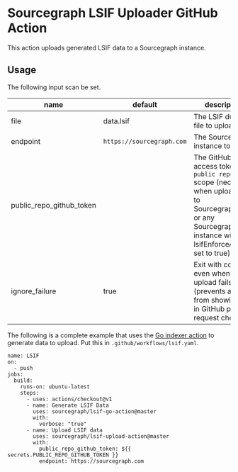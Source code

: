 # Sourcegraph LSIF Uploader GitHub Action

This action uploads generated LSIF data to a Sourcegraph instance.

## Usage

The following input scan be set.

| name                     | default                 | description |
| ------------------------ | ----------------------- | ----------- |
| file                     | data.lsif               | The LSIF dump file to upload. |
| endpoint                 | `https://sourcegraph.com` | The Sourcegraph instance to target. |
| public_repo_github_token |                         | The GitHub access token with `public repo` scope (necessary when uploading to Sourcegraph.com, or any Sourcegraph instance with lsifEnforceAuth set to true). |
| ignore_failure           | true                    | Exit with code 0, even when the upload fails (prevents a red X from showing up in GitHub pull request checks). |

The following is a complete example that uses the [Go indexer action](https://github.com/sourcegraph/lsif-go-action) to generate data to upload. Put this in `.github/workflows/lsif.yaml`.

```
name: LSIF
on:
  - push
jobs:
  build:
    runs-on: ubuntu-latest
    steps:
      - uses: actions/checkout@v1
      - name: Generate LSIF Data
        uses: sourcegraph/lsif-go-action@master
        with:
          verbose: "true"
      - name: Upload LSIF data
        uses: sourcegraph/lsif-upload-action@master
        with:
          public_repo_github_token: ${{ secrets.PUBLIC_REPO_GITHUB_TOKEN }}
		  endpoint: https://sourcegraph.com
```

